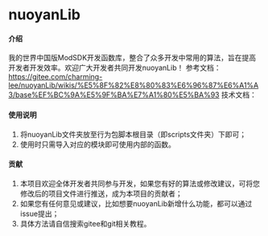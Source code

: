 # nuoyanLib

#### 介绍
我的世界中国版ModSDK开发函数库，整合了众多开发中常用的算法，旨在提高开发者开发效率。欢迎广大开发者共同开发nuoyanLib！
参考文档：https://gitee.com/charming-lee/nuoyanLib/wikis/%E5%8F%82%E8%80%83%E6%96%87%E6%A1%A3/base%EF%BC%9A%E5%9F%BA%E7%A1%80%E5%BA%93
技术文档：


#### 使用说明

1.  将nuoyanLib文件夹放至行为包脚本根目录（即scripts文件夹）下即可；
2.  使用时只需导入对应的模块即可使用内部的函数。

#### 贡献

1.  本项目欢迎全体开发者共同参与开发，如果您有好的算法或修改建议，可将您修改后的项目文件进行推送，成为本项目的贡献者；
2.  如果您有任何意见或建议，比如想要nuoyanLib新增什么功能，都可以通过issue提出；
3.  具体方法请自信搜索gitee和git相关教程。